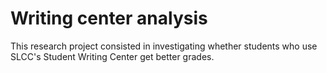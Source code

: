 # Writing center analysis

This research project consisted in investigating whether students who use SLCC's Student Writing Center get better grades.
